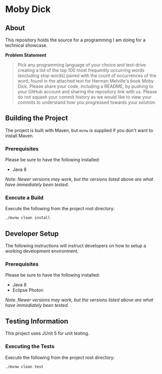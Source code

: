 # Moby Dick

## About
This repository holds the source for a programming I am doing for a technical showcase.

**Problem Statement**  
> Pick any programming language of your choice and test-drive creating a list of the top 100 most frequently occurring words (excluding stop words) paired with the count of occurrences of the word, found in the attached text for Herman Melville's book Moby Dick.  Please share your code, including a README, by pushing to your GitHub account and sharing the repository link with us.  Please do not squash your commit history as we would like to view your commits to understand how you progressed towards your solution.

## Building the Project
The project is built with Maven, but `mvnw` is supplied if you don't want to install Maven.

### Prerequisites
Please be sure to have the following installed:  

* Java 8

<i>Note: Newer versions may work, but the versions listed above are what have immediately been tested.</i>

### Execute a Build
Execute the following from the project root directory:
```sh
./mvnw clean install
```

## Developer Setup
The following instructions will instruct developers on how to setup a working development environment.

### Prerequisites
Please be sure to have the following installed:  

* Java 8
* Eclipse Photon

<i>Note: Newer versions may work, but the versions listed above are what have immediately been tested.</i>

## Testing Information
This project uses JUnit 5 for unit testing.

### Executing the Tests
Execute the following from the project root directory:
```sh
./mvnw clean test
```